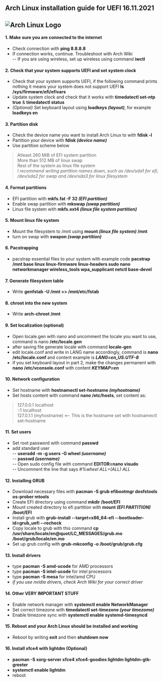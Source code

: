 ## Arch Linux installation guide for UEFI 16.11.2021
![Arch Linux Logo](https://archlinux.org/static/logos/archlinux-logo-dark-90dpi.ebdee92a15b3.png)  
---
#### 1. Make sure you are connected to the internet
- Check connection with **ping 8.8.8.8**
- If connection works, continue. Troubleshoot with Arch Wiki  
-- If you are using wireless, set up wireless using command **iwctl**

#### 2. Check that your system supports UEFI and set system clock
- Check that your system supports UEFI, if the following command prints nothing it means your system does not support UEFI **ls /sys/firmware/efi/efivars**
- Update system clock and check that it works with **timedatectl set-ntp true** & **timedatectl status**
- *(Optional)* Set keyboard layout using **loadkeys _(layout)_**, for example **loadkeys en**

#### 3. Partition disk
- Check the device name you want to install Arch Linux to with **fdisk -l**
- Partition your device with **fdisk _(device name)_**
- Use partition scheme below  
> Atleast 260 MiB of EFI system partition  
> More than 512 MB of linux swap  
>Rest of the system as linux file system  
>*I recommend writing partition names down, such as /dev/sda1 for efi, /dev/sda2 for swap and /dev/sda3 for linux filesystem*

#### 4. Format partitions
- EFI partition with **mkfs.fat -F 32 _(EFI partition)_**
- Enable swap partition with **mkswap _(swap partition)_**
- Linux file system with **mkfs.ext4 _(linux file system partition)_**

#### 5. Mount linux file system
- Mount the filesystem to /mnt using **mount _(linux file system)_ /mnt**
- turn on swap with **swapon _(swap partition)_**

#### 6. Pacstrapping
- pacstrap essential files to your system with example code **pacstrap /mnt base linux linux-firmware linux-headers sudo nano networkmanager wireless_tools wpa_supplicant netctl base-devel**

#### 7. Generate filesystem table
- Write **genfstab -U /mnt >> /mnt/etc/fstab**

#### 8. chroot into the new system
- Write **arch-chroot /mnt**

#### 9. Set localization (optional)
- Open locale.gen with nano and uncomment the locale you want to use, command is nano **/etc/locale.gen**
- after saving file generate locale with command **locale-gen**
- edit locale.conf and write in LANG name accordingly, command is **nano /etc/locale.conf** and content example is **_LANG=en_US.UTF-8_**
- if you set keyboard layout in part 2, make the changes permanent with **nano /etc/vconsole.conf** with content **_KEYMAP=en_**

#### 10. Network configuration
- Set hostname with **hostnamectl set-hostname _(myhostname)_**
- Set hosts content with command **nano /etc/hosts**, set content as:
> 127.0.0.1		localhost  
> ::1				localhost  
> 127.0.1.1	(myhostname) <-- This is the hostname set with hostnamectl set-hostname

#### 11. Set users
- Set root password with command **passwd**
- add standard user  
-- **useradd -m -g users -G wheel _(username)_**  
-- **passwd _(username)_**  
-- Open sudo config file with command **EDITOR=nano visudo**  
-- Uncomment the line that says *#%wheel ALL=(ALL) ALL*

#### 12. Installing GRUB
- Download necessary files with **pacman -S grub efibootmgr dosfstools os-prober mtools**
- Create EFI directory using command **mkdir /boot/EFI**
- Mount created directory to efi partition with **mount _(EFI PARTITION)_ /boot/EFI**
- Install grub with **grub-install --target=x86_64-efi --bootloader-id=grub_uefi --recheck**
- Copy locale to grub with this command **cp /usr/share/locale/en\@quot/LC_MESSAGES/grub.mo /boot/grub/locale/en.mo**
- Set up grub config with **grub-mkconfig -o /boot/grub/grub.cfg**

#### 13. Install drivers
- type **pacman -S amd-ucode** for AMD processors
- type **pacman -S intel-ucode** for intel processors
- type **pacman -S mesa** for intel/amd CPU
- *if you use nvidia drivers, check Arch Wiki for your correct driver*

#### 14. Other VERY IMPORTANT STUFF
- Enable network manager with **systemctl enable NetworkManager**
- Set correct timezone with **timedatectl set-timezone _(your timezome)_**
- Enable timezone sync with **systemctl enable systemd-timesyncd**

#### 15. Reboot and your Arch Linux should be installed and working
- Reboot by writing **exit** and then **shutdown now**

#### 16. Install xfce4 with lightdm (Optional)
- **pacman -S xorg-server xfce4 xfce4-goodies lightdm lightdm-gtk-greeter**
- **systemctl enable lightdm**
- reboot
